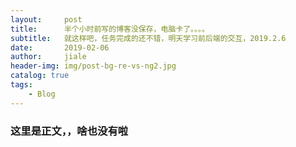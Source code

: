 ```yaml
---
layout:     post
title:      半个小时前写的博客没保存，电脑卡了。。。。
subtitle:   就这样吧，任务完成的还不错，明天学习前后端的交互，2019.2.6
date:       2019-02-06
author:     jiale
header-img: img/post-bg-re-vs-ng2.jpg
catalog: true
tags:
    - Blog
---
```

###   这里是正文，，啥也没有啦
